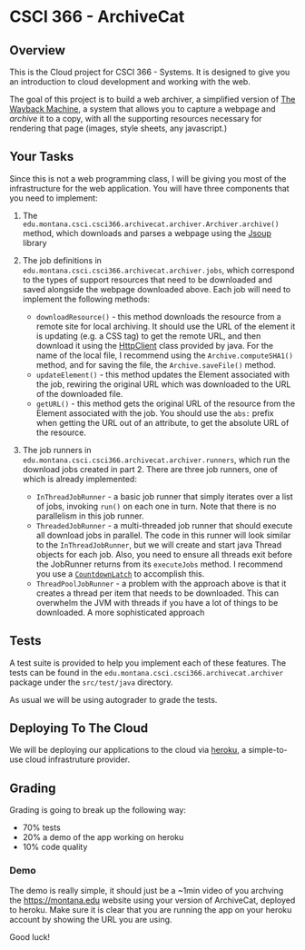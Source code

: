 # CSCI 366 - ArchiveCat

## Overview

This is the Cloud project for CSCI 366 - Systems.  It is designed to give you an introduction to cloud development and working with the web.

The goal of this project is to build a web archiver, a simplified version of [The Wayback Machine](https://archive.org/),
a system that allows you to capture a webpage and *archive* it to a copy, with all the supporting resources necessary
for rendering that page (images, style sheets, any javascript.)

## Your Tasks

Since this is not a web programming class, I will be giving you most of the infrastructure for the web application.  You
will have three components that you need to implement:

1. The `edu.montana.csci.csci366.archivecat.archiver.Archiver.archive()` method, which downloads and parses a webpage 
   using the [Jsoup](https://jsoup.org/) library

2. The job definitions in `edu.montana.csci.csci366.archivecat.archiver.jobs`, which correspond to the types of support
   resources that need to be downloaded and saved alongside the webpage downloaded above.  Each job will need to implement
   the following methods:
     * `downloadResource()` - this method downloads the resource from a remote site for local archiving.  It should use
       the URL of the element it is updating (e.g. a CSS tag) to get the remote URL, and then download it using the
       [HttpClient](https://docs.oracle.com/en/java/javase/11/docs/api/java.net.http/java/net/http/HttpClient.html) class 
       provided by java.  For the name of the local file, I recommend using the `Archive.computeSHA1()` method, and
       for saving the file, the `Archive.saveFile()` method.
     * `updateElement()` - this method updates the Element associated with the job, rewiring the original URL which was
       downloaded to the URL of the downloaded file.
     * `getURL()` - this method gets the original URL of the resource from the Element associated with the job.  You
       should use the `abs:` prefix when getting the URL out of an attribute, to get the absolute URL of the resource.

3. The job runners in `edu.montana.csci.csci366.archivecat.archiver.runners`, which run the download jobs created in
   part 2.  There are three job runners, one of which is already implemented:
     * `InThreadJobRunner` - a basic job runner that simply iterates over a list of jobs, invoking `run()` on each one in
       turn.  Note that there is no parallelism in this job runner.
     * `ThreadedJobRunner` - a multi-threaded job runner that should execute all download jobs in parallel.  The code
       in this runner will look similar to the `InThreadJobRunner`, but we will create and start java Thread objects
       for each job.  Also, you need to ensure all threads exit before the JobRunner returns from its `executeJobs` method.
       I recommend you use a [`CountdownLatch`](https://docs.oracle.com/javase/7/docs/api/java/util/concurrent/CountDownLatch.html)
       to accomplish this.
     * `ThreadPoolJobRunner` - a problem with the approach above is that it creates a thread per item that needs to be
       downloaded.  This can overwhelm the JVM with threads if you have a lot of things to be downloaded.  A more
       sophisticated approach 
       
## Tests

A test suite is provided to help you implement each of these features.  The tests can be found in the
`edu.montana.csci.csci366.archivecat.archiver` package under the `src/test/java` directory.

As usual we will be using autograder to grade the tests.

## Deploying To The Cloud

We will be deploying our applications to the cloud via [heroku](https://www.heroku.com/), a simple-to-use cloud infrastruture
provider.

## Grading

Grading is going to break up the following way:

* 70% tests
* 20% a demo of the app working on heroku
* 10% code quality

### Demo

The demo is really simple, it should just be a ~1min video of you archving the <https://montana.edu> website using your
version of ArchiveCat, deployed to heroku.  Make sure it is clear that you are running the app on your heroku account
by showing the URL you are using.

Good luck!